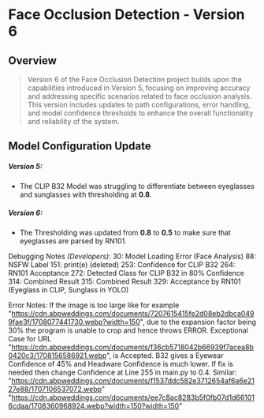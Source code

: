 # Face Occlusion Detection - Version 6

## Overview
> Version 6 of the Face Occlusion Detection project builds upon the capabilities introduced in Version 5, focusing on improving accuracy and addressing specific scenarios related to face occlusion analysis. This version includes updates to path configurations, error handling, and model confidence thresholds to enhance the overall functionality and reliability of the system.

## Model Configuration Update

##### Version 5:
- The CLIP B32 Model was struggling to differentiate between eyeglasses and sunglasses with thresholding at **0.8**.

##### Version 6:
- The Thresholding was updated from **0.8** to **0.5** to make sure that eyeglasses are parsed by RN101.

Debugging Notes _(Developers)_:
30:  Model Loading Error (Face Analysis)
88:  NSFW Label
151: print(e)                   (deleted)
253: Confidence for CLIP B32
264: RN101 Acceptance 
272: Detected Class for CLIP B32 in 80% Confidence
314: Combined Result 
315: Combined Result
329: Acceptance by RN101        (Eyeglass in CLIP, Sunglass in YOLO)

Error Notes:
If the image is too large like for example "https://cdn.abpweddings.com/documents/7207615415fe2d08eb2dbca0499fae3f/1708077441730.webp?width=150", due to the expansion factor being 30% the program is unable to crop and hence throws ERROR.
Exceptional Case for URL "https://cdn.abpweddings.com/documents/f36cb5718042b66939f7acea8b0420c3/1708156586921.webp", is Accepted. B32 gives a Eyewear Confidence of 45% and Headware Confidence is much lower. If fix is needed then change Confidence at Line 255 in main.py to 0.4.
    Similar:    "https://cdn.abpweddings.com/documents/f1537ddc582e3712654af6a6e2127e88/1707106537072.webp"
                "https://cdn.abpweddings.com/documents/ee7c8ac8283b5f0fb07d1d661016cdaa/1708360968924.webp?width=150?width=150"

